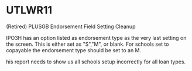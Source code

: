 # UTLWR11
(Retired) PLUSGB Endorsement Field Setting Cleanup

IPO3H has an option listed as endorsement type as the very last setting on the screen.  This is either set as "S","M", or blank.  For schools set to copayable the endorsement type should be set to an M.  

his report needs to show us all schools setup incorrectly for all loan types.
